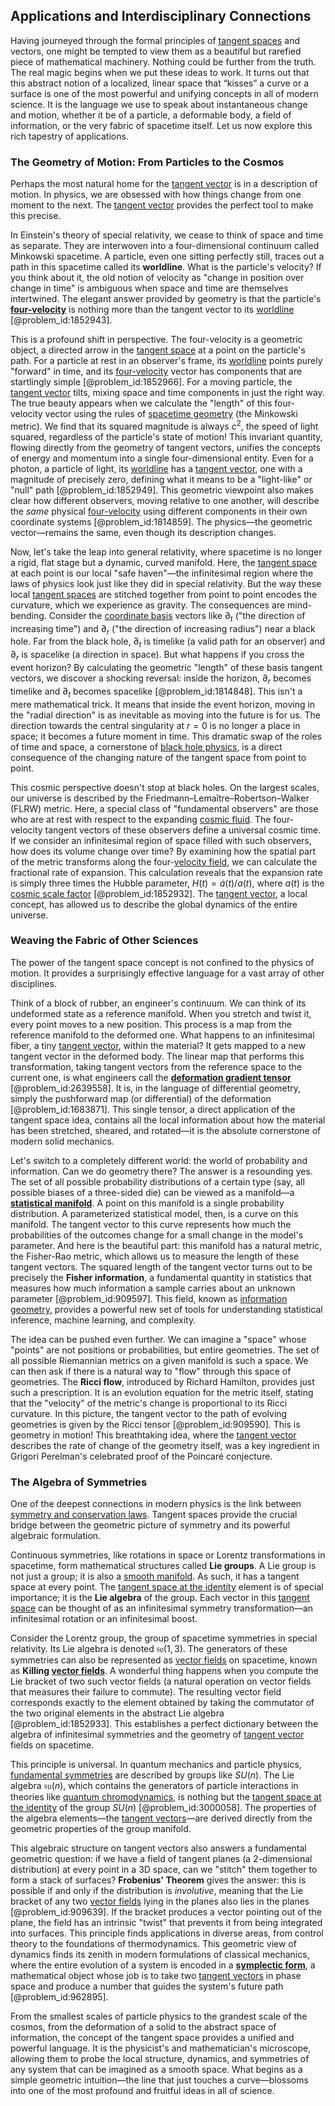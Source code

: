 ## Applications and Interdisciplinary Connections

Having journeyed through the formal principles of [tangent spaces](@article_id:198643) and vectors, one might be tempted to view them as a beautiful but rarefied piece of mathematical machinery. Nothing could be further from the truth. The real magic begins when we put these ideas to work. It turns out that this abstract notion of a localized, linear space that “kisses” a curve or a surface is one of the most powerful and unifying concepts in all of modern science. It is the language we use to speak about instantaneous change and motion, whether it be of a particle, a deformable body, a field of information, or the very fabric of spacetime itself. Let us now explore this rich tapestry of applications.

### The Geometry of Motion: From Particles to the Cosmos

Perhaps the most natural home for the [tangent vector](@article_id:264342) is in a description of motion. In physics, we are obsessed with how things change from one moment to the next. The [tangent vector](@article_id:264342) provides the perfect tool to make this precise.

In Einstein's theory of special relativity, we cease to think of space and time as separate. They are interwoven into a four-dimensional continuum called Minkowski spacetime. A particle, even one sitting perfectly still, traces out a path in this spacetime called its **worldline**. What is the particle's velocity? If you think about it, the old notion of velocity as "change in position over change in time" is ambiguous when space and time are themselves intertwined. The elegant answer provided by geometry is that the particle's **[four-velocity](@article_id:273514)** is nothing more than the tangent vector to its [worldline](@article_id:198542) [@problem_id:1852943].

This is a profound shift in perspective. The four-velocity is a geometric object, a directed arrow in the [tangent space](@article_id:140534) at a point on the particle's path. For a particle at rest in an observer's frame, its [worldline](@article_id:198542) points purely "forward" in time, and its [four-velocity](@article_id:273514) vector has components that are startlingly simple [@problem_id:1852966]. For a moving particle, the [tangent vector](@article_id:264342) tilts, mixing space and time components in just the right way. The true beauty appears when we calculate the "length" of this four-velocity vector using the rules of [spacetime geometry](@article_id:139003) (the Minkowski metric). We find that its squared magnitude is always $c^2$, the speed of light squared, regardless of the particle's state of motion! This invariant quantity, flowing directly from the geometry of tangent vectors, unifies the concepts of energy and momentum into a single four-dimensional entity. Even for a photon, a particle of light, its [worldline](@article_id:198542) has a [tangent vector](@article_id:264342), one with a magnitude of precisely zero, defining what it means to be a "light-like" or "null" path [@problem_id:1852949]. This geometric viewpoint also makes clear how different observers, moving relative to one another, will describe the *same* physical [four-velocity](@article_id:273514) using different components in their own coordinate systems [@problem_id:1814859]. The physics—the geometric vector—remains the same, even though its description changes.

Now, let's take the leap into general relativity, where spacetime is no longer a rigid, flat stage but a dynamic, curved manifold. Here, the [tangent space](@article_id:140534) at each point is our local "safe haven"—the infinitesimal region where the laws of physics look just like they did in special relativity. But the way these local [tangent spaces](@article_id:198643) are stitched together from point to point encodes the curvature, which we experience as gravity. The consequences are mind-bending. Consider the [coordinate basis](@article_id:269655) vectors like $\partial_t$ ("the direction of increasing time") and $\partial_r$ ("the direction of increasing radius") near a black hole. Far from the black hole, $\partial_t$ is timelike (a valid path for an observer) and $\partial_r$ is spacelike (a direction in space). But what happens if you cross the event horizon? By calculating the geometric "length" of these basis tangent vectors, we discover a shocking reversal: inside the horizon, $\partial_r$ becomes timelike and $\partial_t$ becomes spacelike [@problem_id:1814848]. This isn't a mere mathematical trick. It means that inside the event horizon, moving in the "radial direction" is as inevitable as moving into the future is for us. The direction towards the central singularity at $r=0$ is no longer a place in space; it becomes a future moment in time. This dramatic swap of the roles of time and space, a cornerstone of [black hole physics](@article_id:159978), is a direct consequence of the changing nature of the tangent space from point to point.

This cosmic perspective doesn't stop at black holes. On the largest scales, our universe is described by the Friedmann–Lemaître–Robertson–Walker (FLRW) metric. Here, a special class of "fundamental observers" are those who are at rest with respect to the expanding [cosmic fluid](@article_id:160951). The four-velocity tangent vectors of these observers define a universal cosmic time. If we consider an infinitesimal region of space filled with such observers, how does its volume change over time? By examining how the spatial part of the metric transforms along the four-[velocity field](@article_id:270967), we can calculate the fractional rate of expansion. This calculation reveals that the expansion rate is simply three times the Hubble parameter, $H(t) = \dot{a}(t)/a(t)$, where $a(t)$ is the [cosmic scale factor](@article_id:161356) [@problem_id:1852932]. The [tangent vector](@article_id:264342), a local concept, has allowed us to describe the global dynamics of the entire universe.

### Weaving the Fabric of Other Sciences

The power of the tangent space concept is not confined to the physics of motion. It provides a surprisingly effective language for a vast array of other disciplines.

Think of a block of rubber, an engineer's continuum. We can think of its undeformed state as a reference manifold. When you stretch and twist it, every point moves to a new position. This process is a map from the reference manifold to the deformed one. What happens to an infinitesimal fiber, a tiny [tangent vector](@article_id:264342), within the material? It gets mapped to a new tangent vector in the deformed body. The linear map that performs this transformation, taking tangent vectors from the reference space to the current one, is what engineers call the **[deformation gradient tensor](@article_id:149876)** [@problem_id:2639558]. It is, in the language of differential geometry, simply the pushforward map (or differential) of the deformation [@problem_id:1683871]. This single tensor, a direct application of the tangent space idea, contains all the local information about how the material has been stretched, sheared, and rotated—it is the absolute cornerstone of modern solid mechanics.

Let's switch to a completely different world: the world of probability and information. Can we do geometry there? The answer is a resounding yes. The set of all possible probability distributions of a certain type (say, all possible biases of a three-sided die) can be viewed as a manifold—a **[statistical manifold](@article_id:265572)**. A point on this manifold is a single probability distribution. A parameterized statistical model, then, is a curve on this manifold. The tangent vector to this curve represents how much the probabilities of the outcomes change for a small change in the model's parameter. And here is the beautiful part: this manifold has a natural metric, the Fisher-Rao metric, which allows us to measure the length of these tangent vectors. The squared length of the tangent vector turns out to be precisely the **Fisher information**, a fundamental quantity in statistics that measures how much information a sample carries about an unknown parameter [@problem_id:909597]. This field, known as [information geometry](@article_id:140689), provides a powerful new set of tools for understanding statistical inference, machine learning, and complexity.

The idea can be pushed even further. We can imagine a "space" whose "points" are not positions or probabilities, but entire geometries. The set of all possible Riemannian metrics on a given manifold is such a space. We can then ask if there is a natural way to "flow" through this space of geometries. The **Ricci flow**, introduced by Richard Hamilton, provides just such a prescription. It is an evolution equation for the metric itself, stating that the "velocity" of the metric's change is proportional to its Ricci curvature. In this picture, the tangent vector to the path of evolving geometries is given by the Ricci tensor [@problem_id:909590]. This is geometry in motion! This breathtaking idea, where the [tangent vector](@article_id:264342) describes the rate of change of the geometry itself, was a key ingredient in Grigori Perelman's celebrated proof of the Poincaré conjecture.

### The Algebra of Symmetries

One of the deepest connections in modern physics is the link between [symmetry and conservation laws](@article_id:159806). Tangent spaces provide the crucial bridge between the geometric picture of symmetry and its powerful algebraic formulation.

Continuous symmetries, like rotations in space or Lorentz transformations in spacetime, form mathematical structures called **Lie groups**. A Lie group is not just a group; it is also a [smooth manifold](@article_id:156070). As such, it has a tangent space at every point. The [tangent space at the identity](@article_id:265974) element is of special importance; it is the **Lie algebra** of the group. Each vector in this [tangent space](@article_id:140534) can be thought of as an infinitesimal symmetry transformation—an infinitesimal rotation or an infinitesimal boost.

Consider the Lorentz group, the group of spacetime symmetries in special relativity. Its Lie algebra is denoted $\mathfrak{so}(1,3)$. The generators of these symmetries can also be represented as [vector fields](@article_id:160890) on spacetime, known as **Killing [vector fields](@article_id:160890)**. A wonderful thing happens when you compute the Lie bracket of two such vector fields (a natural operation on vector fields that measures their failure to commute). The resulting vector field corresponds exactly to the element obtained by taking the commutator of the two original elements in the abstract Lie algebra [@problem_id:1852933]. This establishes a perfect dictionary between the algebra of infinitesimal symmetries and the geometry of [tangent vector](@article_id:264342) fields on spacetime.

This principle is universal. In quantum mechanics and particle physics, [fundamental symmetries](@article_id:160762) are described by groups like $SU(n)$. The Lie algebra $\mathfrak{su}(n)$, which contains the generators of particle interactions in theories like [quantum chromodynamics](@article_id:143375), is nothing but the [tangent space at the identity](@article_id:265974) of the group $SU(n)$ [@problem_id:3000058]. The properties of the algebra elements—the [tangent vectors](@article_id:265000)—are derived directly from the geometric properties of the group manifold.

This algebraic structure on tangent vectors also answers a fundamental geometric question: if we have a field of tangent planes (a 2-dimensional distribution) at every point in a 3D space, can we "stitch" them together to form a stack of surfaces? **Frobenius' Theorem** gives the answer: this is possible if and only if the distribution is *involutive*, meaning that the Lie bracket of any two [vector fields](@article_id:160890) lying in the planes also lies in the planes [@problem_id:909639]. If the bracket produces a vector pointing out of the plane, the field has an intrinsic "twist" that prevents it from being integrated into surfaces. This principle finds applications in diverse areas, from control theory to the foundations of thermodynamics. This geometric view of dynamics finds its zenith in modern formulations of classical mechanics, where the entire evolution of a system is encoded in a **[symplectic form](@article_id:161125)**, a mathematical object whose job is to take two [tangent vectors](@article_id:265000) in phase space and produce a number that guides the system's future path [@problem_id:962895].

From the smallest scales of particle physics to the grandest scale of the cosmos, from the deformation of a solid to the abstract space of information, the concept of the tangent space provides a unified and powerful language. It is the physicist's and mathematician's microscope, allowing them to probe the local structure, dynamics, and symmetries of any system that can be imagined as a smooth space. What begins as a simple geometric intuition—the line that just touches a curve—blossoms into one of the most profound and fruitful ideas in all of science.